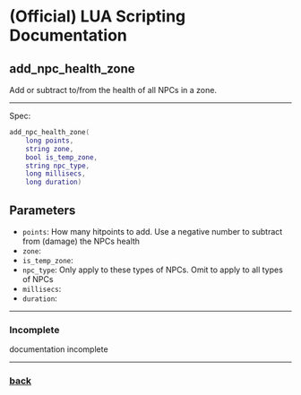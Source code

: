 
# (Official) LUA Scripting Documentation

## add_npc_health_zone

Add or subtract to/from the health of all NPCs in a zone.

___

Spec:

```lua
add_npc_health_zone(
	long points,
	string zone,
	bool is_temp_zone,
	string npc_type,
	long millisecs,
	long duration)
```

## Parameters

- `points`: How many hitpoints to add. Use a negative number to subtract from (damage) the NPCs health
- `zone`: 
- `is_temp_zone`: 
- `npc_type`: Only apply to these types of NPCs. Omit to apply to all types of NPCs
- `millisecs`: 
- `duration`: 

___

### Incomplete

documentation incomplete

___

### [back](../npcs)
